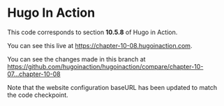 Hugo In Action
===============

This code corresponds to section **10.5.8** of Hugo in Action.

You can see this live at https://chapter-10-08.hugoinaction.com.

You can see the changes made in this branch at https://github.com/hugoinaction/hugoinaction/compare/chapter-10-07...chapter-10-08

Note that the website configuration baseURL has been updated to match the code checkpoint.
